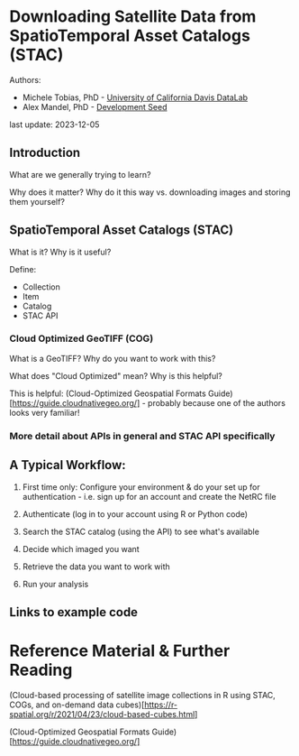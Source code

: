 # Downloading Satellite Data from SpatioTemporal Asset Catalogs (STAC)

Authors: 

* Michele Tobias, PhD - [University of California Davis DataLab](https://datalab.ucdavis.edu/)
* Alex Mandel, PhD - [Development Seed](https://developmentseed.org/)

last update: 2023-12-05



## Introduction

What are we generally trying to learn?

Why does it matter? Why do it this way vs. downloading images and storing them yourself?



## SpatioTemporal Asset Catalogs (STAC)

What is it? Why is it useful?

Define: 

* Collection
* Item
* Catalog
* STAC API


### Cloud Optimized GeoTIFF (COG)

What is a GeoTIFF? Why do you want to work with this?

What does "Cloud Optimized" mean? Why is this helpful?

This is helpful: (Cloud-Optimized Geospatial Formats Guide)[https://guide.cloudnativegeo.org/] - probably because one of the authors looks very familiar!


### More detail about APIs in general and STAC API specifically


## A Typical Workflow:

1. First time only: Configure your environment & do your set up for authentication - i.e. sign up for an account and create the NetRC file

1. Authenticate (log in to your account using R or Python code)

1. Search the STAC catalog (using the API) to see what's available

1. Decide which imaged you want

1. Retrieve the data you want to work with

1. Run your analysis



## Links to example code














# Reference Material & Further Reading

(Cloud-based processing of satellite image collections in R using STAC, COGs, and on-demand data cubes)[https://r-spatial.org/r/2021/04/23/cloud-based-cubes.html]

(Cloud-Optimized Geospatial Formats Guide)[https://guide.cloudnativegeo.org/]